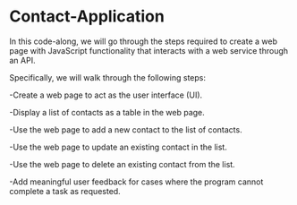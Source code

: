 # Contact-Application
In this code-along, we will go through the steps required to create a web page with JavaScript functionality that interacts with a web service through an API.

Specifically, we will walk through the following steps:

-Create a web page to act as the user interface (UI).

-Display a list of contacts as a table in the web page.

-Use the web page to add a new contact to the list of contacts.

-Use the web page to update an existing contact in the list.

-Use the web page to delete an existing contact from the list.

-Add meaningful user feedback for cases where the program cannot complete a task as requested.
